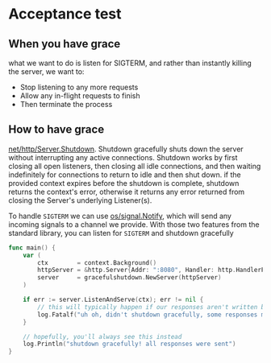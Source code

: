 # Acceptance test

## When you have grace

what we want to do is listen for SIGTERM, and rather than instantly killing the server, we want to:

- Stop listening to any more requests
- Allow any in-flight requests to finish
- Then terminate the process

## How to have grace

[net/http/Server.Shutdown](https://pkg.go.dev/net/http#Server.Shutdown).
Shutdown gracefully shuts down the server without interrupting any active connections.
Shutdown works by first closing all open listeners, then closing all idle connections, and then
waiting indefinitely for connections to return to idle and then shut down. if the provided context
expires before the shutdown is complete, shutdown returns the context's error, otherwise it returns
any error returned from closing the Server's underlying Listener(s).

To handle `SIGTERM` we can use [os/signal.Notify](https://pkg.go.dev/os/signal#Notify), which will send any incoming signals
to a channel we provide.
With those two features from the standard library, you can listen for `SIGTERM` and shutdown gracefully

```go
func main() {
	var (
		ctx        = context.Background()
		httpServer = &http.Server{Addr: ":8080", Handler: http.HandlerFunc(acceptancetests.SlowHandler)}
		server     = gracefulshutdown.NewServer(httpServer)
	)

	if err := server.ListenAndServe(ctx); err != nil {
		// this will typically happen if our responses aren't written before the ctx deadline, not much can be done
		log.Fatalf("uh oh, didn't shutdown gracefully, some responses may have been lost %v", err)
	}

	// hopefully, you'll always see this instead
	log.Println("shutdown gracefully! all responses were sent")
}
```
